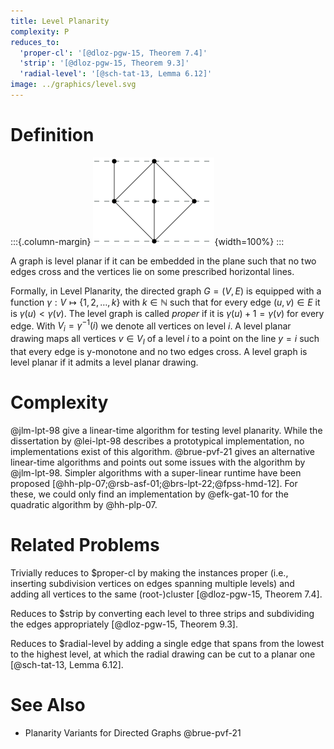 ```yaml
---
title: Level Planarity
complexity: P
reduces_to:
  'proper-cl': '[@dloz-pgw-15, Theorem 7.4]'
  'strip': '[@dloz-pgw-15, Theorem 9.3]'
  'radial-level': '[@sch-tat-13, Lemma 6.12]'
image: ../graphics/level.svg
---
```


# Definition

:::{.column-margin}
![](../graphics/level.svg){width=100%}
:::

A graph is level planar if it can be embedded in the plane such that no two edges
cross and the vertices lie on some prescribed horizontal lines.

Formally, in Level Planarity, the directed graph $G=(V,E)$ is equipped with a function $\gamma : V \mapsto
\{1,2,\ldots,k\}$ with
$k\in\mathbb{N}$ such that for every edge $(u,v)\in E$ it is $\gamma(u)<\gamma(v)$.
The level graph is called *proper* if it is $\gamma(u)+1=\gamma(v)$ for every edge.
With $V_i=\gamma^{-1}(i)$ we denote all vertices on level $i$.
A level planar drawing maps all vertices $v\in V_I$ of a level $i$ to a point on the line $y=i$ such that every edge is
y-monotone and no two edges cross.
A level graph is level planar if it admits a level planar drawing.

# Complexity

@jlm-lpt-98 give a linear-time algorithm for testing level planarity.
While the dissertation by @lei-lpt-98 describes a prototypical implementation, no implementations exist of this
algorithm.
@brue-pvf-21 gives an alternative linear-time algorithms and points out some issues with the algorithm by @jlm-lpt-98.
Simpler algorithms with a super-linear runtime have been proposed [@hh-plp-07;@rsb-asf-01;@brs-lpt-22;@fpss-hmd-12].
For these, we could only find an implementation by @efk-gat-10 for the quadratic algorithm by @hh-plp-07.

# Related Problems

Trivially reduces to $proper-cl by making the instances proper (i.e., inserting subdivision vertices on edges spanning
multiple levels) and adding all vertices to the same (root-)cluster [@dloz-pgw-15, Theorem 7.4].

Reduces to $strip by converting each level to three strips and subdividing the edges
appropriately [@dloz-pgw-15, Theorem 9.3].

Reduces to $radial-level by adding a single edge that spans from the lowest to the highest level,
at which the radial drawing can be cut to a planar one [@sch-tat-13, Lemma 6.12].

# See Also

- Planarity Variants for Directed Graphs @brue-pvf-21